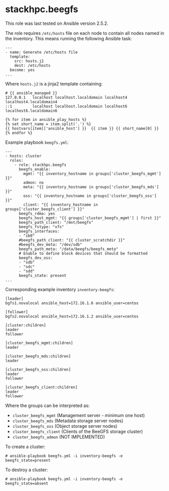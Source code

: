 # stackhpc.beegfs

This role was last tested on Ansible version 2.5.2.

The role requires `/etc/hosts` file on each node to contain all nodes
named in the inventory. This means running the following Ansible task:

    ---
    - name: Generate /etc/hosts file
      template:
        src: hosts.j2
        dest: /etc/hosts
      become: yes
    ...

Where `hosts.j2` is a jinja2 template containing:

    # {{ ansible_managed }}
    127.0.0.1   localhost localhost.localdomain localhost4
    localhost4.localdomain4
    ::1         localhost localhost.localdomain localhost6
    localhost6.localdomain6

    {% for item in ansible_play_hosts %}
    {% set short_name = item.split('.') %}
    {{ hostvars[item]['ansible_host'] }}  {{ item }} {{ short_name[0] }}
    {% endfor %}

Example playbook `beegfs.yml`:

    ---
    - hosts: cluster
      roles:
        - role: stackhpc.beegfs
          beegfs_enable:
            mgmt: "{{ inventory_hostname in groups['cluster_beegfs_mgmt'] }}"
            admon: no
            meta: "{{ inventory_hostname in groups['cluster_beegfs_mds'] }}"
            oss: "{{ inventory_hostname in groups['cluster_beegfs_oss'] }}"
            client: "{{ inventory_hostname in groups['cluster_beegfs_client'] }}"
          beegfs_rdma: yes
          beegfs_host_mgmt: "{{ groups['cluster_beegfs_mgmt'] | first }}"
          beegfs_path_client: "/mnt/beegfs"
          beegfs_fstype: "xfs"
          beegfs_interfaces:
          - "ib0"
          #beegfs_path_client: "{{ cluster_scratchdir }}"
          #beegfs_dev_meta: "/dev/sdb"
          beegfs_path_meta: "/data/beegfs/beegfs_meta"
          # Enable to define block devices that should be formatted
          beegfs_dev_oss:
          - "sdb"
          - "sdc"
          - "sdd"
          beegfs_state: present
    ...

Corresponding example inventory `inventory-beegfs`:

    [leader]
    bgfs1.novalocal ansible_host=172.16.1.6 ansible_user=centos

    [follower]
    bgfs2.novalocal ansible_host=172.16.1.2 ansible_user=centos

    [cluster:children]
    leader
    follower

    [cluster_beegfs_mgmt:children]
    leader

    [cluster_beegfs_mds:children]
    leader

    [cluster_beegfs_oss:children]
    leader
    follower

    [cluster_beegfs_client:children]
    leader
    follower

Where the groups can be interpreted as:

- `cluster_beegfs_mgmt` (Management server - minimum one host)
- `cluster_beegfs_mds` (Metadata storage server nodes)
- `cluster_beegfs_oss` (Object storage server nodes)
- `cluster_beegfs_client` (Clients of the BeeGFS storage cluster)
- `cluster_beegfs_admon` (NOT IMPLEMENTED)

To create a cluster:

    # ansible-playbook beegfs.yml -i inventory-beegfs -e beegfs_state=present

To destroy a cluster:

    # ansible-playbook beegfs.yml -i inventory-beegfs -e beegfs_state=absent

